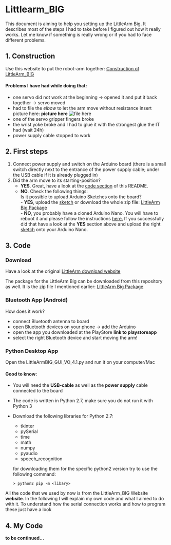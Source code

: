 # Littlearm_BIG

This document is aiming to help you setting up the LittleArm Big. It describes most of the steps I had to take before I figured out how it really works. Let me know if something is really wrong or if you had to face different problems.

## 1. Construction ##

Use this website to put the robot-arm together:
[Construction of LittleArm_BIG](http://www.instructables.com/id/LittleArm-Big/  "Construction of LittleArm_BIG")

#### Problems I have had while doing that: ####
* one servo did not work at the beginning -> opened it and put it back together -> servo moved
* had to file the *elbow* to let the arm move without resistance
insert picture here: **picture here** ![file here](/path/img.jpg "elbow")
* one of the servo gripper fingers broke
* the wrist yoke broke and I had to glue it with the strongest glue the IT had (wait 24h)
* power supply cable stopped to work

## 2. First steps ##
1. Connect power supply and switch on the Arduino board (there is a small switch directly next to the entrance of the power supply cable; under the USB cable if it is already plugged in)
2. Did the arm move to its starting-position?  
      - **YES**. Great, have a look at the [code section](https://github.com/egiacomazzi/Littlearm_BIG/blob/master/README.md#3-code) of this README.  
      - **NO**. Check the following things:  
          Is it possible to upload Arduino Sketches onto the board?  
              - **YES**, upload the [sketch](https://github.com/egiacomazzi/Littlearm_BIG/blob/master/LittleArmBIG_Sketch.ino) or download the whole zip file: [LittleArm Big Package](https://github.com/egiacomazzi/Littlearm_BIG/blob/master/littlearm_big_software.zip)  
              - **NO**, you probably have a cloned Arduino Nano. You will have to reboot it and please follow the instructions [here.](http://www.instructables.com/id/How-To-Burn-a-Bootloader-to-Clone-Arduino-Nano-30/  "Bootloader") If you successfully did that have a look at the **YES** section above and upload the right [sketch](https://github.com/egiacomazzi/Littlearm_BIG/blob/master/LittleArmBIG_Sketch.ino) onto your Arduino Nano.

## 3. Code ##

### Download ##
Have a look at the original [LittleArm download website](https://www.littlearmrobot.com/downloads.html  "Downloads")

The package for the LittleArm Big can be downloaded from this repository as well. It is the zip file I mentioned earlier: [LittleArm Big Package](https://github.com/egiacomazzi/Littlearm_BIG/blob/master/littlearm_big_software.zip)

### Bluetooth App (Android) ###

How does it work?
* connect Bluetooth antenna to board
* open Bluetooth devices on your phone -> add the Arduino
* open the app you downloaded at the PlayStore **link to playstoreapp**
* select the right Bluetooth device and start moving the arm!

### Python Desktop App ###
Open the LittleArmBIG_GUI_VO_4.1.py and run it on your computer/Mac

#### Good to know: ####
* You will need the **USB-cable** as well as the **power supply** cable connected to the board
* The code is written in Python 2.7, make sure you do not run it with Python 3
* Download the following libraries for Python 2.7:
    * tkinter
    * pySerial
    * time
    * math
    * numpy
    * pyaudio
    * speech_recognition

  for downloading them for the specific python2 version try to use the following command:

  `> python2 pip -m <libary>`


All the code that we used by now is from the LittleArm_BIG Website **website**. In the following I will explain my own code and what I aimed to do with it. To understand how the serial connection works and how to program these just have a look

## 4. My Code ##
**to be continued...**
